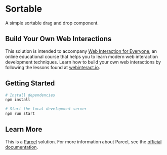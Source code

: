# Sortable

A simple sortable drag and drop component.

## Build Your Own Web Interactions

This solution is intended to accompany [Web Interaction for Everyone](https://webinteract.io/), an online educational course that helps you to learn modern web interaction development techniques. Learn how to build your own web interactions by following the lessons found at [webinteract.io](https://webinteract.io/).

## Getting Started

```bash
# Install dependencies
npm install

# Start the local development server
npm run start
```

## Learn More

This is a [Parcel](https://parceljs.org/) solution. For more information about Parcel, see the [official documentation](https://parceljs.org/).
